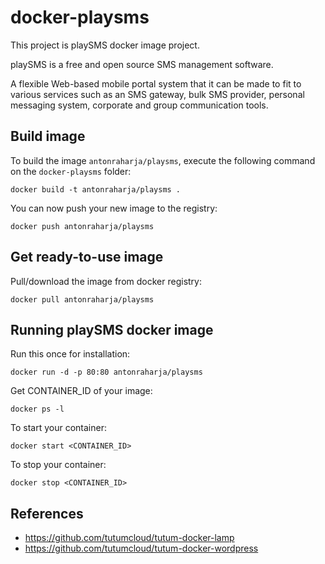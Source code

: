 docker-playsms
==============

This project is playSMS docker image project.

playSMS is a free and open source SMS management software.

A flexible Web-based mobile portal system that it can be made to fit to various services such as an SMS gateway, bulk SMS provider, personal messaging system, corporate and group communication tools.


Build image
-----------

To build the image `antonraharja/playsms`, execute the following command on the `docker-playsms` folder:

	docker build -t antonraharja/playsms .

You can now push your new image to the registry:

	docker push antonraharja/playsms


Get ready-to-use image
----------------------

Pull/download the image from docker registry:

	docker pull antonraharja/playsms


Running playSMS docker image
---------------------------------

Run this once for installation:

	docker run -d -p 80:80 antonraharja/playsms

Get CONTAINER_ID of your image:

	docker ps -l

To start your container:

	docker start <CONTAINER_ID>

To stop your container:

	docker stop <CONTAINER_ID>


References
----------

- https://github.com/tutumcloud/tutum-docker-lamp
- https://github.com/tutumcloud/tutum-docker-wordpress
